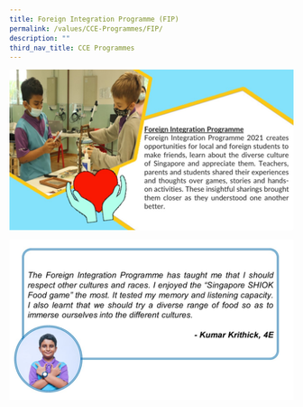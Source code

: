 ```yaml
---
title: Foreign Integration Programme (FIP)
permalink: /values/CCE-Programmes/FIP/
description: ""
third_nav_title: CCE Programmes
---
```

![](/images/Key%20programmes%20cce%202022/FIP1.jpg)

![](/images/Key%20programmes%20cce%202022/FIP2.jpg)